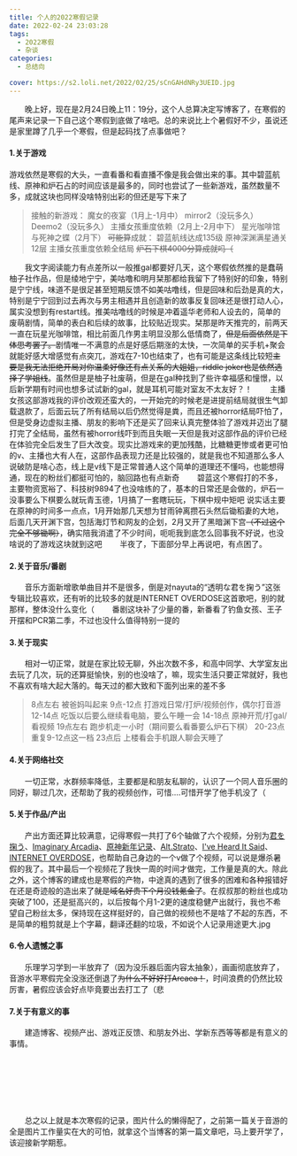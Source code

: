 ```yaml
---
title: 个人的2022寒假记录
date: 2022-02-24 23:03:28
tags:
  - 2022寒假
  - 杂谈
categories:
  - 总结向

cover: https://s2.loli.net/2022/02/25/sCnGAHdNRy3UEID.jpg
---
```


　　晚上好，现在是2月24日晚上11：19分，这个人总算决定写博客了，在寒假的尾声来记录一下自己这个寒假到底做了啥吧。总的来说比上个暑假好不少，虽说还是家里蹲了几乎一个寒假，但是起码找了点事做吧？
#### 1.关于游戏
游戏依然是寒假的大头，一直看番和看直播不像是我会做出来的事。其中碧蓝航线、原神和炉石占的时间应该是最多的，同时也尝试了一些新游戏，虽然数量不多，成就这块也同样没啥特别出彩的但还是写下来了

> 接触的新游戏：
> 魔女的夜宴（1月上-1月中）
> mirror2（没玩多久）
> Deemo2（没玩多久）
> 主播女孩重度依赖（2月上-2月中下）
> 星光咖啡馆与死神之蝶（2月下）
> ~~可能算~~成就：
> 碧蓝航线达成135级
> 原神深渊满星通关12层
> 主播女孩重度依赖全结局
> ~~炉石下棋4000分算成就吗（~~

　　我文字阅读能力有点差所以一般推gal都要好几天，这个寒假依然推的是蠢萌柚子社作品，但是绫地宁宁，美咕噜和明月栞那都给我留下了特别好的印象，特别是宁宁线，味道不是很足甚至短期反馈不如美咕噜线，但是回味和后劲是真的大，特别是宁宁回到过去再次与男主相遇并且创造新的故事反复回味还是很打动人心，属实没想到有restart线。推美咕噜线的时候是冲着遥华老师和人设去的，简单的废萌剧情，简单的表白和后续的故事，比较贴近现实。栞那是昨天推完的，前两天一直在玩星光咖啡馆，相比前面几作男主明显没那么低情商了，~~但是后面依然是下体思考罢了。~~剧情唯一不满意的点是好感后期涨的太快，一次简单的买手机+聚会就能好感大增感觉有点突兀，游戏在7-10也结束了，也有可能是这条线比较短~~主要是我无法拒绝开局对你温柔好像还有点关系的大姐姐，riddle joker也是依然选择了学姐线~~。虽然但是是柚子社废萌，但是在gal种找到了些许幸福感和憧憬，以后新学期有时间也想多试试新的gal，就是耳机可能对室友不太友好？！
　　主播女孩这部游戏我的评价改观还蛮大的，一开始完的时候老是进提前结局就很生气卸载退款了，后面云玩了所有结局以后仍然觉得是粪，而且还被horror结局吓怕了，但是受身边虚拟主播、朋友的影响下还是买了回来认真完整体验了游戏并迈出了腿打完了全结局，虽然有被horror线吓到而且失眠一天但是我对这部作品的评价已经在体验完全后发生了巨大改变。现实比游戏来的更加残酷，比糖糖更惨或者更可怕的v、主播也大有人在，这部作品表现力还是比较强的，就是我也不知道那么多人说破防是啥心态，线上是v线下是正常普通人这个简单的道理还不懂吗，也能想得通，现在的粉丝们都挺可怕的，脑回路也有点新奇
　　碧蓝这个寒假打的不多，主要物资宽裕了、科技树9894了也没啥练的了，基本的日常还是会做的，炉石一没事要么下棋要么就玩青玉德，1月搞了一套瞎玩玩，下棋中规中矩吧
说实话主要在原神的时间多一点点，1月开始那几天想为甘雨钟离攒石头然后锄稻妻的大地，后面几天开渊下宫，包括海灯节和网友的企划，2月又开了黑暗渊下宫~~（不过这个完全不够锄啊）~~，确实陪我消遣了不少时间，呃呃我到底怎么回事我不好说，也没啥说的了游戏这块就到这吧
　　半夜了，下面部分早上再说吧，有点困了。

#### 2.关于音乐/番剧

　　音乐方面新增歌单曲目并不是很多，倒是对nayuta的“透明な君を掬う”这张专辑比较喜欢，还有听的比较多的就是INTERNET OVERDOSE这首歌吧，别的就那样，整体没什么变化（
　　番剧这块补了少量的番，新番看了钓鱼女孩、王子开摆和PCR第二季，不过也没什么值得特别一提的

#### 3.关于现实
　　相对一切正常，就是在家比较无聊，外出次数不多，和高中同学、大学室友出去玩了几次，玩的还算挺愉快，别的也没啥了，嘛，现实生活只要正常就好，我也不喜欢有啥大起大落的。每天过的都大致和下面列出来的差不多

> 8点左右 被爸妈叫起来
> 9点-12点 打游戏日常/打炉/视频创作，偶尔打音游
> 12-14点 吃饭以后要么继续看电脑，要么午睡一会
> 14-18点 原神开荒/打gal/看视频
> 19点左右 跑步机走一小时（期间要么看番要么炉石下棋）
> 20-23点 重复9-12点这一档
> 23点后 上楼看会手机跟人聊会天睡了

#### 4.关于网络社交
　　一切正常，水群频率降低，主要都是和朋友私聊的，认识了一个同人音乐圈的同好，聊过几次，还帮助了我的视频创作，可惜....可惜开学了他手机没了（
#### 5.关于作品/产出
　　产出方面还算比较满意，记得寒假一共打了6个轴做了六个视频，分别为[君を掬う](https://www.bilibili.com/video/BV1w44y1L7qy?spm_id_from=333.999.0.0)、[Imaginary Arcadia](https://www.bilibili.com/video/BV14T4y1k7qg?spm_id_from=333.999.0.0)、[原神新年记录](https://www.bilibili.com/video/BV1vF411H7Bm?spm_id_from=333.999.0.0)、[Alt.Strato](https://www.bilibili.com/video/BV1zS4y157Gs?spm_id_from=333.999.0.0)、[I've Heard It Said](https://www.bilibili.com/video/BV1vL4y137jU?spm_id_from=333.999.0.0)、[INTERNET OVERDOSE](https://www.bilibili.com/video/BV16Y411V7Hx?spm_id_from=333.999.0.0)，也帮助自己身边的一个v做了个视频，可以说是爆杀暑假的我了。其中最后一个视频花了我快一周的时间才做完，工作量是真的大。除此之外，这个博客的建成也是寒假的产物，中途真的遇到了很多的困难和各种报错好在还是奇迹般的造出来了~~就是域名好贵下个月没钱氪金了~~。在叔叔那的粉丝也成功突破了100，还是挺高兴的，以后按每个月1-2更的速度稳健产出就行，我也不希望自己粉丝太多，保持现在这样挺好的，自己做的视频也不是啥了不起的东西，不是简单的粗剪就是上个字幕，翻译还翻的垃圾，不如说个人记录用途更大.jpg
#### 6.令人遗憾之事
　　乐理学习学到一半放弃了（因为没乐器后面内容太抽象），画画彻底放弃了，音游水平寒假完全没涨还倒退了~~为什么不好好打Arcaea！~~，时间浪费的仍然比较厉害，暑假应该会好点毕竟要出去打工了（悲
#### 7.关于有意义的事
　　建造博客、视频产出、游戏正反馈、和朋友外出、学新东西等等都是有意义的事情。	
</br>	
</br>	
</br>	
</br>	
　　总之以上就是本次寒假的记录，图片什么的懒得配了，之前第一篇关于音游的全是图片工作量实在大的可怕，就拿这个当博客的第一篇文章吧，马上要开学了，该迎接新学期惹。
